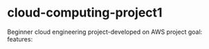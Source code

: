 # cloud-computing-project1
Beginner cloud engineering project-developed on AWS
project goal:
features:
